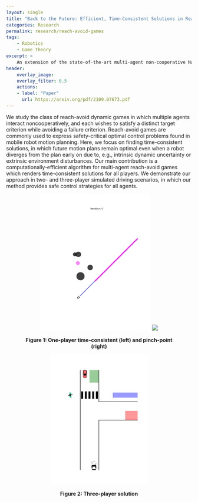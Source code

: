 ```yaml
---
layout: single
title: "Back to the Future: Efficient, Time-Consistent Solutions in Reach-Avoid Games"
categories: Research
permalink: research/reach-avoid-games
tags: 
    - Robotics 
    - Game Theory
excerpt: >
    An extension of the state-of-the-art multi-agent non-cooperative Nash trajectory optimization solver (iLQSolver) that deals with time-consistency in solution.
header:
    overlay_image: 
    overlay_filter: 0.5
    actions:
    - label: "Paper"
      url: https://arxiv.org/pdf/2109.07673.pdf
---
```


We study the class of reach-avoid dynamic games in which multiple agents interact noncooperatively, and each wishes to satisfy a distinct target criterion while avoiding a failure criterion. Reach-avoid games are commonly used to express safety-critical optimal control problems found in mobile robot motion planning. Here, we focus on finding time-consistent solutions, in which future motion plans remain optimal even when a robot diverges from the plan early on due to, e.g., intrinsic dynamic uncertainty or extrinsic environment disturbances. Our main contribution is a computationally-efficient algorithm for multi-agent reach-avoid games which renders time-consistent solutions for all players. We demonstrate our approach in two- and three-player simulated driving scenarios, in which our method provides safe control strategies for all agents.

<figure>
    <p float="left" style="text-align:center;">
        <img src="https://github.com/SafeRoboticsLab/Reach-Avoid-Games/raw/main/result/experiment_2022-02-28-11_42_44/figures/evaluate_training.gif" width="300">
        <img src="https://github.com/SafeRoboticsLab/Reach-Avoid-Games/raw/main/result/experiment_2022-02-28-11_46_04/figures/evaluate_training.gif" width="300">
    </p>
    <figcaption align="center"><b>Figure 1: One-player time-consistent (left) and pinch-point (right)</b></figcaption>
<figure>

<figure>
    <p float="left" style="text-align:center;">
        <img src="https://github.com/SafeRoboticsLab/Reach-Avoid-Games/raw/main/result/experiment_2022-02-21-20_51_25/evaluate/evaluate_rollout.gif" width="400">
    </p>
    <figcaption align="center"><b>Figure 2: Three-player solution</b></figcaption>
</figure>